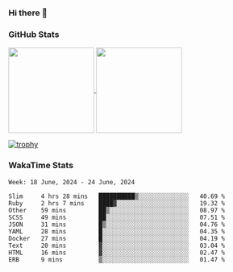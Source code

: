 ### Hi there 👋

### GitHub Stats

<a href="https://github.com/anuraghazra/github-readme-stats">
  <img align="center" height="170px" src="https://github-readme-stats.vercel.app/api/top-langs/?username=tksfjt1024&layout=compact&count_private=true&show_icons=true&show_icons=true&theme=graywhite" />
</a>
<a href="https://github.com/anuraghazra/github-readme-stats">
  <img align="center" height="170px" src="https://github-readme-stats.vercel.app/api?username=tksfjt1024&count_private=true&show_icons=true&show_icons=true&theme=graywhite" />
</a>

[![trophy](https://github-profile-trophy.vercel.app/?username=tksfjt1024)](https://github.com/ryo-ma/github-profile-trophy)

### WakaTime Stats

<!--START_SECTION:waka-->
```text
Week: 18 June, 2024 - 24 June, 2024

Slim     4 hrs 28 mins   ██████████▒░░░░░░░░░░░░░░   40.69 % 
Ruby     2 hrs 7 mins    ████▓░░░░░░░░░░░░░░░░░░░░   19.32 % 
Other    59 mins         ██▒░░░░░░░░░░░░░░░░░░░░░░   08.97 % 
SCSS     49 mins         ██░░░░░░░░░░░░░░░░░░░░░░░   07.51 % 
JSON     31 mins         █▒░░░░░░░░░░░░░░░░░░░░░░░   04.76 % 
YAML     28 mins         █░░░░░░░░░░░░░░░░░░░░░░░░   04.35 % 
Docker   27 mins         █░░░░░░░░░░░░░░░░░░░░░░░░   04.19 % 
Text     20 mins         ▓░░░░░░░░░░░░░░░░░░░░░░░░   03.04 % 
HTML     16 mins         ▓░░░░░░░░░░░░░░░░░░░░░░░░   02.47 % 
ERB      9 mins          ▒░░░░░░░░░░░░░░░░░░░░░░░░   01.47 % 
```
<!--END_SECTION:waka-->
